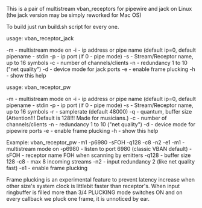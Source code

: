 This is a pair of multistream vban_receptors for pipewire and jack on Linux
(the jack version may be simply reworked for Mac OS)

To build just run build.sh script for every one.

 
 usage: vban_receptor_jack <args>

-m - multistream mode on
-i - ip address or pipe name (default ip=0, default pipename - stdin
-p - ip port (if 0 - pipe mode)
-s - Stream/Receptor name, up to 16 symbols
-c - number of channels/clients
-n - redundancy 1 to 10 ("net quality")
-d - device mode for jack ports
-e - enable frame plucking
-h - show this help


usage: vban_receptor_pw <args>

-m - multistream mode on
-i - ip address or pipe name (default ip=0, default pipename - stdin
-p - ip port (if 0 - pipe mode)
-s - Stream/Receptor name, up to 16 symbols
-r - samplerate (default 48000)
-q - quantum, buffer size (Attention!!! Default is 128!!! Made for musicians.)
-c - number of channels/clients
-n - redundancy 1 to 10 ("net quality")
-d - device mode for pipewire ports
-e - enable frame plucking
-h - show this help


Example:
vban_receptor_pw -m1 -p6980 -sFOH -q128 -c8 -n2 -e1
-m1 - multistream mode on
-p6980 - listen to port 6980 (classic VBAN default)
-sFOH - receptor name FOH when scanning by emitters
-q128 - buffer size 128
-c8 - max 8 incoming streams
-n2 - input redundancy 2 (like net quality fast)
-e1 - enable frame plucking

Frame plucking is an experimental feature to prevent latency increase when other size's system clock is littlebit faster than receptor's.
When input ringbuffer is filled more than 3/4 PLUCKING mode switches ON and on every callback we pluck one frame, it is unnoticed by ear.
